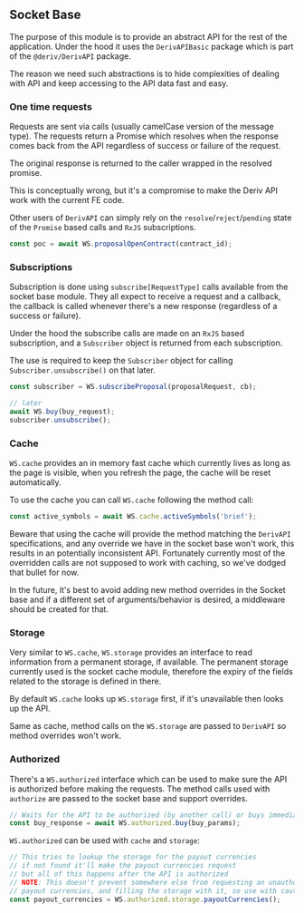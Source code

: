 ## Socket Base

The purpose of this module is to provide an abstract API for the rest of the application.
Under the hood it uses the `DerivAPIBasic` package which is part of the `@deriv/DerivAPI`
package.

The reason we need such abstractions is to hide complexities of dealing with API
and keep accessing to the API data fast and easy.

### One time requests

Requests are sent via calls (usually camelCase version of the message type).
The requests return a Promise which resolves when the response comes back from the API
regardless of success or failure of the request.

The original response is returned to the caller wrapped in the resolved promise.

This is conceptually wrong, but it's a compromise to make the Deriv API work with
the current FE code.

Other users of `DerivAPI` can simply rely on the `resolve`/`reject`/`pending` state
of the `Promise` based calls and `RxJS` subscriptions.

```JavaScript
const poc = await WS.proposalOpenContract(contract_id);
```

### Subscriptions

Subscription is done using `subscribe[RequestType]` calls available from the socket
base module. They all expect to receive a request and a callback, the callback is
called whenever there's a new response (regardless of a success or failure).

Under the hood the subscribe calls are made on an `RxJS` based subscription, and
a `Subscriber` object is returned from each subscription.

The use is required to keep the `Subscriber` object for calling `Subscriber.unsubscribe()`
on that later.

```JavaScript
const subscriber = WS.subscribeProposal(proposalRequest, cb);

// later
await WS.buy(buy_request);
subscriber.unsubscribe();
```

### Cache

`WS.cache` provides an in memory fast cache which currently lives as long as the
page is visible, when you refresh the page, the cache will be reset automatically.

To use the cache you can call `WS.cache` following the method call:

```JavaScript
const active_symbols = await WS.cache.activeSymbols('brief');
```

Beware that using the cache will provide the method matching the `DerivAPI`
specifications, and any override we have in the socket base won't work, this results
in an potentially inconsistent API. Fortunately currently most of the overridden
calls are not supposed to work with caching, so we've dodged that bullet for now.

In the future, it's best to avoid adding new method overrides in the Socket base
and if a different set of arguments/behavior is desired, a middleware should
be created for that.

### Storage

Very similar to `WS.cache`, `WS.storage` provides an interface to read information
from a permanent storage, if available. The permanent storage currently used is
the socket cache module, therefore the expiry of the fields related to the
storage is defined in there.

By default `WS.cache` looks up `WS.storage` first, if it's unavailable then looks up
the API.

Same as cache, method calls on the `WS.storage` are passed to `DerivAPI` so method
overrides won't work.

### Authorized

There's a `WS.authorized` interface which can be used to make sure the API is authorized
before making the requests. The method calls used with `authorize` are passed
to the socket base and support overrides.

```JavaScript
// Waits for the API to be authorized (by another call) or buys immediately if already authorized
const buy_response = await WS.authorized.buy(buy_params);
```

`WS.authorized` can be used with `cache` and `storage`:

```JavaScript
// This tries to lookup the storage for the payout currencies
// if not found it'll make the payout currencies request
// but all of this happens after the API is authorized
// NOTE: This doesn't prevent somewhere else from requesting an unauthorized
// payout currencies, and filling the storage with it, so use with caution
const payout_currencies = WS.authorized.storage.payoutCurrencies();
```
